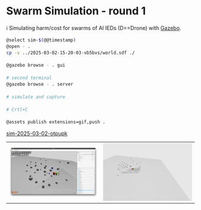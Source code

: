 # Swarm Simulation - round 1

ℹ️ Simulating harm/cost for swarms of AI IEDs (D==Drone) with [Gazebo](https://gazebosim.org/home).

```bash
@select sim-$(@@timestamp)
@open - .
cp -v ../2025-03-02-15-20-03-vb5bvs/world.sdf ./

@gazebo browse - . gui

# second terminal
@gazebo browse - . server

# simulate and capture

# Crtl+C

@assets publish extensions=gif,push .
```


[sim-2025-03-02-otpupk](https://kamangir-public.s3.ca-central-1.amazonaws.com/sim-2025-03-02-otpupk.tar.gz)

| | |
|-|-|
| ![image](https://github.com/kamangir/assets/blob/main/blue-flie/gazebo.png?raw=true) | ![image](https://github.com/kamangir/assets/blob/main/sim-2025-03-02-otpupk/sim-2025-03-02-otpupk.gif?raw=true) |
